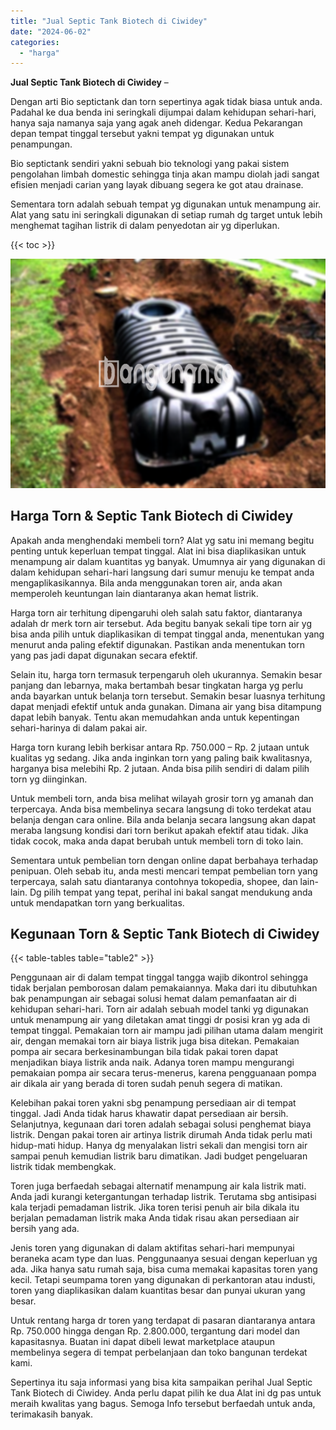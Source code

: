```yaml
---
title: "Jual Septic Tank Biotech di Ciwidey"
date: "2024-06-02"
categories: 
  - "harga"
---
```


**Jual Septic Tank Biotech di Ciwidey** –

Dengan arti Bio septictank dan torn sepertinya agak tidak biasa untuk anda. Padahal ke dua benda ini seringkali dijumpai dalam kehidupan sehari-hari, hanya saja namanya saja yang agak aneh didengar. Kedua Pekarangan depan tempat tinggal tersebut yakni tempat yg digunakan untuk penampungan.

Bio septictank sendiri yakni sebuah bio teknologi yang pakai sistem pengolahan limbah domestic sehingga tinja akan mampu diolah jadi sangat efisien menjadi carian yang layak dibuang segera ke got atau drainase.

Sementara torn adalah sebuah tempat yg digunakan untuk menampung air. Alat yang satu ini seringkali digunakan di setiap rumah dg target untuk lebih menghemat tagihan listrik di dalam penyedotan air yg diperlukan.

{{< toc >}}

![Jual Septic Tank Biotech di Ciwidey](/images/jual-bio-septictank-28.png)

## Harga Torn & Septic Tank Biotech di Ciwidey

Apakah anda menghendaki membeli torn? Alat yg satu ini memang begitu penting untuk keperluan tempat tinggal. Alat ini bisa diaplikasikan untuk menampung air dalam kuantitas yg banyak. Umumnya air yang digunakan di dalam kehidupan sehari-hari langsung dari sumur menuju ke tempat anda mengaplikasikannya. Bila anda menggunakan toren air, anda akan memperoleh keuntungan lain diantaranya akan hemat listrik.

Harga torn air terhitung dipengaruhi oleh salah satu faktor, diantaranya adalah dr merk torn air tersebut. Ada begitu banyak sekali tipe torn air yg bisa anda pilih untuk diaplikasikan di tempat tinggal anda, menentukan yang menurut anda paling efektif digunakan. Pastikan anda menentukan torn yang pas jadi dapat digunakan secara efektif.

Selain itu, harga torn termasuk terpengaruh oleh ukurannya. Semakin besar panjang dan lebarnya, maka bertambah besar tingkatan harga yg perlu anda bayarkan untuk belanja torn tersebut. Semakin besar luasnya terhitung dapat menjadi efektif untuk anda gunakan. Dimana air yang bisa ditampung dapat lebih banyak. Tentu akan memudahkan anda untuk kepentingan sehari-harinya di dalam pakai air.

Harga torn kurang lebih berkisar antara Rp. 750.000 – Rp. 2 jutaan untuk kualitas yg sedang. Jika anda inginkan torn yang paling baik kwalitasnya, harganya bisa melebihi Rp. 2 jutaan. Anda bisa pilih sendiri di dalam pilih torn yg diinginkan.

Untuk membeli torn, anda bisa melihat wilayah grosir torn yg amanah dan terpercaya. Anda bisa membelinya secara langsung di toko terdekat atau belanja dengan cara online. Bila anda belanja secara langsung akan dapat meraba langsung kondisi dari torn berikut apakah efektif atau tidak. Jika tidak cocok, maka anda dapat berubah untuk membeli torn di toko lain.

Sementara untuk pembelian torn dengan online dapat berbahaya terhadap penipuan. Oleh sebab itu, anda mesti mencari tempat pembelian torn yang terpercaya, salah satu diantaranya contohnya tokopedia, shopee, dan lain-lain. Dg pilih tempat yang tepat, perihal ini bakal sangat mendukung anda untuk mendapatkan torn yang berkualitas.

## Kegunaan Torn & Septic Tank Biotech di Ciwidey

{{< table-tables table="table2" >}}

Penggunaan air di dalam tempat tinggal tangga wajib dikontrol sehingga tidak berjalan pemborosan dalam pemakaiannya. Maka dari itu dibutuhkan bak penampungan air sebagai solusi hemat dalam pemanfaatan air di kehidupan sehari-hari. Torn air adalah sebuah model tanki yg digunakan untuk menampung air yang diletakan amat tinggi dr posisi kran yg ada di tempat tinggal. Pemakaian torn air mampu jadi pilihan utama dalam mengirit air, dengan memakai torn air biaya listrik juga bisa ditekan. Pemakaian pompa air secara berkesinambungan bila tidak pakai toren dapat menjadikan biaya listrik anda naik. Adanya toren mampu mengurangi pemakaian pompa air secara terus-menerus, karena pengguanaan pompa air dikala air yang berada di toren sudah penuh segera di matikan.

Kelebihan pakai toren yakni sbg penampung persediaan air di tempat tinggal. Jadi Anda tidak harus khawatir dapat persediaan air bersih. Selanjutnya, kegunaan dari toren adalah sebagai solusi penghemat biaya listrik. Dengan pakai toren air artinya listrik dirumah Anda tidak perlu mati hidup-mati hidup. Hanya dg menyalakan listri sekali dan mengisi torn air sampai penuh kemudian listrik baru dimatikan. Jadi budget pengeluaran listrik tidak membengkak.

Toren juga berfaedah sebagai alternatif menampung air kala listrik mati. Anda jadi kurangi ketergantungan terhadap listrik. Terutama sbg antisipasi kala terjadi pemadaman listrik. Jika toren terisi penuh air bila dikala itu berjalan pemadaman listrik maka Anda tidak risau akan persediaan air bersih yang ada.

Jenis toren yang digunakan di dalam aktifitas sehari-hari mempunyai beraneka acam type dan luas. Penggunaanya sesuai dengan keperluan yg ada. Jika hanya satu rumah saja, bisa cuma memakai kapasitas toren yang kecil. Tetapi seumpama toren yang digunakan di perkantoran atau industi, toren yang diaplikasikan dalam kuantitas besar dan punyai ukuran yang besar.

Untuk rentang harga dr toren yang terdapat di pasaran diantaranya antara Rp. 750.000 hingga dengan Rp. 2.800.000, tergantung dari model dan kapasitasnya. Buatan ini dapat dibeli lewat marketplace ataupun membelinya segera di tempat perbelanjaan dan toko bangunan terdekat kami.

Sepertinya itu saja informasi yang bisa kita sampaikan perihal Jual Septic Tank Biotech di Ciwidey. Anda perlu dapat pilih ke dua Alat ini dg pas untuk meraih kwalitas yang bagus. Semoga Info tersebut berfaedah untuk anda, terimakasih banyak.
